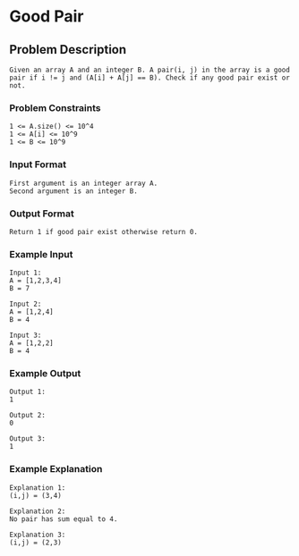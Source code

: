 # Good Pair

## Problem Description
````
Given an array A and an integer B. A pair(i, j) in the array is a good pair if i != j and (A[i] + A[j] == B). Check if any good pair exist or not.
````

### Problem Constraints
````
1 <= A.size() <= 10^4
1 <= A[i] <= 10^9
1 <= B <= 10^9
````

### Input Format
````
First argument is an integer array A.
Second argument is an integer B.
````

### Output Format
````
Return 1 if good pair exist otherwise return 0.
````

### Example Input
````
Input 1:
A = [1,2,3,4]
B = 7

Input 2:
A = [1,2,4]
B = 4

Input 3:
A = [1,2,2]
B = 4
````

### Example Output
````
Output 1:
1

Output 2:
0

Output 3:
1
````

### Example Explanation
````
Explanation 1:
(i,j) = (3,4)

Explanation 2:
No pair has sum equal to 4.

Explanation 3:
(i,j) = (2,3)
````